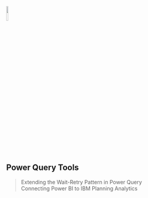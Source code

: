 <img src="https://exploredata.pro/wp-content/uploads/2024/05/Microsoft-Power-BI-Logo.png" style="width: 10%; height: 10%; text-align: left"/>

## Power Query Tools
> Extending the Wait-Retry Pattern in Power Query </br>
> Connecting Power BI to IBM Planning Analytics  </br>
